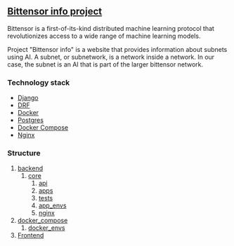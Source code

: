## [Bittensor info project](https://github.com/taopush/bittensor)

Bittensor is a first-of-its-kind distributed machine learning protocol that revolutionizes access to a wide range of machine learning models.

Project "Bittensor info" is a website that provides information about subnets using AI.
A subnet, or subnetwork, is a network inside a network. In our case, the subnet is an AI that is part of the larger bittensor network.
### Technology stack

- [Django](https://www.djangoproject.com/)
- [DRF](https://www.django-rest-framework.org/)
- [Docker](https://www.docker.com/)
- [Postgres](https://www.postgresql.org/)
- [Docker Compose](https://docs.docker.com/compose/)
- [Nginx](https://www.nginx.org/)

### Structure

1. [backend](https://github.com/taopush/bittensor/tree/master/backend)
   1. [core](https://github.com/taopush/bittensor/tree/master/backend/core)
      1. [api](https://github.com/taopush/bittensor/tree/master/backend/core/api)
      2. [apps](https://github.com/taopush/bittensor/tree/master/backend/core/apps)
      3. [tests](https://github.com/taopush/bittensor/tree/master/backend/core/tests)
      4. [app_envs](https://github.com/taopush/bittensor/tree/master/backend/core/app_envs)
      5. [nginx](https://github.com/taopush/bittensor/tree/master/nginx)
2. [docker_compose](https://github.com/taopush/bittensor/tree/master/docker_compose)
   1. [docker_envs](https://github.com/taopush/bittensor/tree/master/docker_compose/envs)
3. [Frontend](https://github.com/taopush/backend/bittensor/tree/master/frontend)